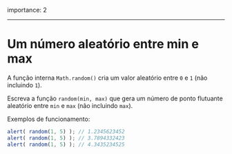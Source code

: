 importance: 2

---

# Um número aleatório entre min e max

A função interna `Math.random()` cria um valor aleatório entre `0` e `1` (não incluindo `1`).

Escreva a função `random(min, max)` que gera um número de ponto flutuante aleatório entre `min` e `max` (não incluindo `max`).

Exemplos de funcionamento:

```js
alert( random(1, 5) ); // 1.2345623452
alert( random(1, 5) ); // 3.7894332423
alert( random(1, 5) ); // 4.3435234525
```

